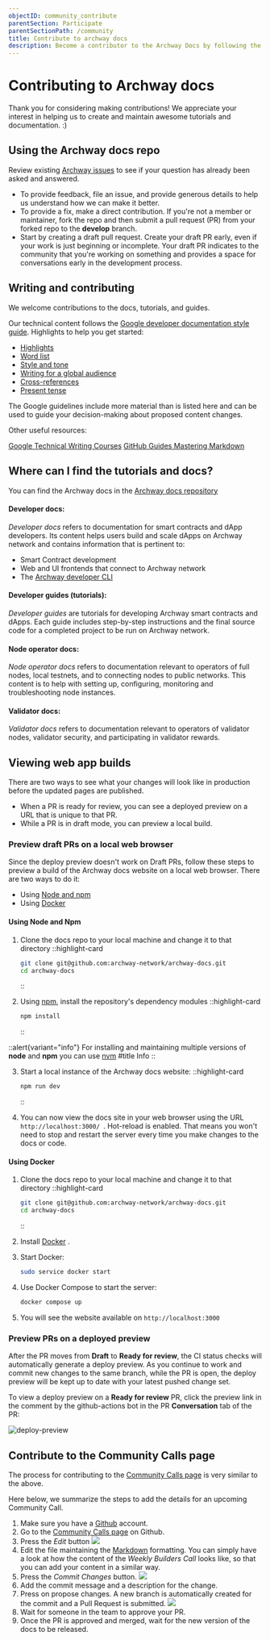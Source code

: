 ```yaml
---
objectID: community_contribute
parentSection: Participate
parentSectionPath: /community
title: Contribute to archway docs
description: Become a contributor to the Archway Docs by following the best practices
---
```


# Contributing to Archway docs
<!--
- [Contributing to Archway docs](#contributing-to-starport-docs)
  - [Using this repo](#using-this-repo)
  - [Writing and contributing](#writing-and-contributing)
  - [Where can I find the tutorials and docs?](#where-can-i-find-the-tutorials-and-docs)
  - [Viewing web app builds](#viewing-web-app-builds)
    - [Preview draft PRs on a local web browser](#preview-draft-prs-on-a-local-web-browser)
    - [Preview PRs on a deployed preview](#preview-prs-on-a-deployed-preview)
NOT NEEDED AS THERE IS THE SIDE MENU -->
Thank you for considering making contributions! 
We appreciate your interest in helping us to create and maintain awesome tutorials and documentation. :)

## Using the Archway docs repo

Review existing <a href="https://github.com/archway-network/archway-docs/issues" target="_blank">Archway issues</a> to see if your question has already been asked and answered.

- To provide feedback, file an issue, and provide generous details to help us understand how we can make it better.
- To provide a fix, make a direct contribution. If you're not a member or maintainer, fork the repo and then submit a pull request (PR) from your forked repo to the **develop** branch.
- Start by creating a draft pull request. Create your draft PR early, even if your work is just beginning or incomplete. Your draft PR indicates to the community that you're working on something and provides a space for conversations early in the development process.
<!-- Merging is blocked for `Draft` PRs, so they provide a safe place to experiment and invite comments.  -->

## Writing and contributing

We welcome contributions to the docs, tutorials, and guides.

Our technical content follows the <a href="https://developers.google.com/style" target="_blank">Google developer documentation style guide</a>. Highlights to help you get started:


- <a href="https://developers.google.com/style/highlights" target="_blank">Highlights</a>
- <a href="https://developers.google.com/style/word-list" target="_blank">Word list</a>
- <a href="https://developers.google.com/style/tone" target="_blank">Style and tone</a>
- <a href="https://developers.google.com/style/translation" target="_blank">Writing for a global audience</a>
- <a href="https://developers.google.com/style/cross-references" target="_blank">Cross-references</a>
- <a href="https://developers.google.com/style/tense" target="_blank">Present tense</a>


The Google guidelines include more material than is listed here and can be used to guide your decision-making about proposed content changes.

Other useful resources:

<a href="https://developers.google.com/tech-writing" target="_blank">Google Technical Writing Courses</a>
<a href="https://guides.github.com/features/mastering-markdown/" target="_blank">GitHub Guides Mastering Markdown</a>

## Where can I find the tutorials and docs?

You can find the Archway docs in the <a href="https://github.com/archway-network/archway-docs/tree/main" target="_blank">Archway docs repository</a>

#### Developer docs:

_Developer docs_ refers to documentation for smart contracts and dApp developers. Its content helps users build and scale dApps on Archway network and contains information that is pertinent to:

- Smart Contract development
- Web and UI frontends that connect to Archway network
- The <a href="https://www.npmjs.com/package/@archwayhq/cli" target="_blank">Archway developer CLI</a>

<!-- Developer docs are located in folder [/content/2.developers](https://github.com/archway-network/archway-docs/tree/main/content/2.developers) of the repository.
I am this as i'd rather have the specific link being written after the feature/rebrading branch gets pushed into main, to avoid broken links during reviews
-->

#### Developer guides (tutorials):

_Developer guides_ are tutorials for developing Archway smart contracts and dApps. Each guide includes step-by-step instructions and the final source code for a completed project to be run on Archway network.
<!--
Developer guides are located in the folder [/content/2.developers/6.guides](https://github.com/archway-network/archway-docs/tree/main/content/2.developers/6.guides)
I am this as i'd rather have the specific link being available after the feature/rebrading branch gets pushed into main, to avoid broken links during reviews
-->

#### Node operator docs:

_Node operator docs_ refers to documentation relevant to operators of full nodes, local testnets, and to connecting nodes to public networks. This content is to help with setting up, configuring, monitoring and troubleshooting node instances.
<!--
Node operator docs are located in [/content/4.validators](https://github.com/archway-network/archway-docs/tree/main/content/4.validators).
I am this as i'd rather have the specific link being available after the feature/rebrading branch gets pushed into main, to avoid broken links during reviews
-->
#### Validator docs:

_Validator docs_ refers to documentation relevant to operators of validator nodes, validator security, and participating in validator rewards.
<!--
Validator docs are located in [/content/4.validators](https://github.com/archway-network/archway-docs/tree/main/content/4.validators).
I am this as i'd rather have the specific link being available after the feature/rebrading branch gets pushed into main, to avoid broken links during reviews
-->
## Viewing web app builds

There are two ways to see what your changes will look like in production before the updated pages are published.

- When a PR is ready for review, you can see a deployed preview on a URL that is unique to that PR.
- While a PR is in draft mode, you can preview a local build.


### **Preview draft PRs on a local web browser**

Since the deploy preview doesn't work on Draft PRs, follow these steps to preview a build of the Archway docs website on a local web browser. There are two ways to do it:
- Using <a href="https://nodejs.org/en/download/" target="_blank">Node and npm</a>
- Using <a href="https://docs.docker.com/engine/install/ubuntu/" target="_blank">Docker</a>


#### **Using Node and Npm**
1. Clone the docs repo to your local machine and change it to that directory
   ::highlight-card

   ```bash
   git clone git@github.com:archway-network/archway-docs.git
   cd archway-docs
   ```

   ::


2. Using <a href="https://www.npmjs.com/" target="_blank">npm</a>, install the repository's dependency modules
   ::highlight-card

   ```bash
   npm install
   ```

   ::

::alert{variant="info"}
For installing and maintaining multiple versions of **node** and **npm** you can use <a href="https://nvm.sh" target="_blank">nvm</a>
#title
Info
::

3. Start a local instance of the Archway docs website:
   ::highlight-card

   ```bash
   npm run dev
   ```

   ::
   


4.  You can now view the docs site in your web browser using the URL `http://localhost:3000/ `. 
Hot-reload is enabled. That means you won't need to stop and restart the server every time you make changes to the docs or code.

#### **Using Docker**

1. Clone the docs repo to your local machine and change it to that directory
   ::highlight-card

   ```bash
   git clone git@github.com:archway-network/archway-docs.git
   cd archway-docs
   ```

   ::




2. Install <a href="https://docs.docker.com/engine/install/ubuntu/" target="_blank">Docker</a>
.

3. Start Docker:

   ```bash
   sudo service docker start
   ```

  

4. Use Docker Compose to start the server:

   ```bash
   docker compose up
   ```

   

5. You will see the website available on `http://localhost:3000`


### **Preview PRs on a deployed preview**

After the PR moves from **Draft** to **Ready for review**, the CI status checks will automatically generate a deploy preview. As you continue to work and commit new changes to the same branch, while the PR is open, the deploy preview will be kept up to date with your latest pushed change set.

To view a deploy preview on a **Ready for review** PR, click the preview link in the comment by the github-actions bot in the PR **Conversation** tab of the PR:

![deploy-preview](/images/docs/deploy-preview.png)

## Contribute to the Community Calls page

The process for contributing to the [Community Calls page](/content/3.community/10.community-calendar.md) is very similar to the above.

Here below, we summarize the steps to add the details for an upcoming Community Call.

1) Make sure you have a <a href="https://github.com/" target="_blank">Github</a> account.
2) Go to the <a href="https://github.com/archway-network/archway-docs/blob/main/content/3.community/10.community-calls.md" target="_blank">Community Calls page</a> on Github.
3) Press the *Edit* button ![](/images/docs/gh-collab.png)
4) Edit the file maintaining the  <a href="https://www.markdownguide.org/getting-started/" target="_blank">Markdown</a>  formatting. You can simply have a look at how the content of the *Weekly Builders Call* looks like, so that you can add your content in a similar way.
5) Press the *Commit Changes* button. ![](/images/docs/gh-collab-2.png)
6) Add the commit message and a description for the change.
7) Press on propose changes. A new branch is automatically created for the commit and a Pull Request is submitted. ![](/images/docs/gh-collab-3.png)
8) Wait for someone in the team to approve your PR.
9) Once the PR is approved and merged, wait for the new version of the docs to be released.

